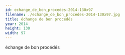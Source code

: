 ```yaml
---
id: echange_de_bon_procedes-2014-130x97
filename: ./echange_de_bon_procedes-2014-130x97.jpg
title: échange de bon procédés
year: 2014
height: 130
width: 97
---
```


échange de bon procédés
